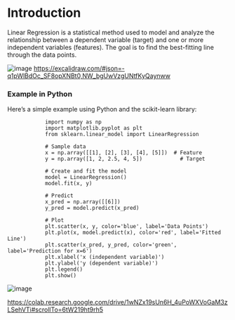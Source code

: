 # Introduction
Linear Regression is a statistical method used to model and analyze the relationship between a dependent variable (target) and one or more independent variables (features). The goal is to find the best-fitting line through the data points.

![image](https://github.com/user-attachments/assets/4a739357-e520-4d15-90e9-1b0b45cb6cda)
https://excalidraw.com/#json=-q1pWlBdOc_SF8opXNBt0,NW_bgUwVzgUNtfKyQaynww


###  Example in Python

Here’s a simple example using Python and the scikit-learn library:

                import numpy as np
                import matplotlib.pyplot as plt
                from sklearn.linear_model import LinearRegression
                
                # Sample data
                x = np.array([[1], [2], [3], [4], [5]])  # Feature
                y = np.array([1, 2, 2.5, 4, 5])            # Target
                
                # Create and fit the model
                model = LinearRegression()
                model.fit(x, y)
                
                # Predict
                x_pred = np.array([[6]])
                y_pred = model.predict(x_pred)
                
                # Plot
                plt.scatter(x, y, color='blue', label='Data Points')
                plt.plot(x, model.predict(x), color='red', label='Fitted Line')
                plt.scatter(x_pred, y_pred, color='green', label='Prediction for x=6')
                plt.xlabel('x (independent variable)')
                plt.ylabel('y (dependent variable)')
                plt.legend()
                plt.show()

        
![image](https://github.com/user-attachments/assets/adb3841f-4eba-48ba-95ce-215a9d52530e)



https://colab.research.google.com/drive/1wNZx19sUn6H_4uPoWXVoGaM3zLSehVTi#scrollTo=6tW219ht9rh5

